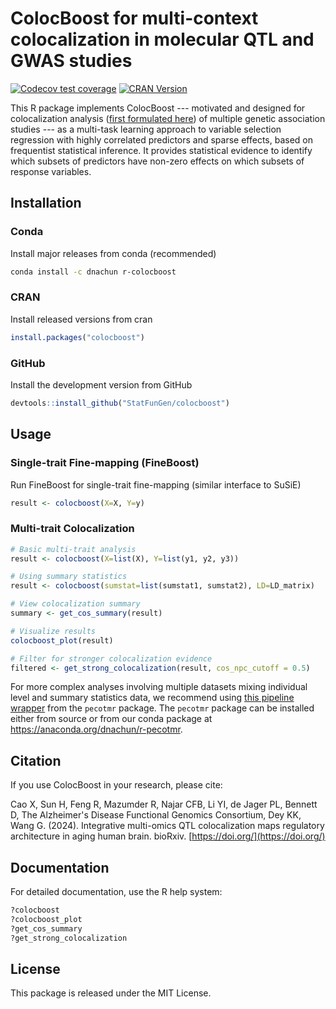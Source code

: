 # ColocBoost for multi-context colocalization in molecular QTL and GWAS studies
[![Codecov test coverage](https://codecov.io/gh/StatFunGen/colocboost/branch/master/graph/badge.svg)](https://codecov.io/gh/StatFunGen/colocboost?branch=master)
[![CRAN Version](https://www.r-pkg.org/badges/version/colocboost)](https://cran.r-project.org/package=colocboost)

This R package implements ColocBoost --- motivated and designed for colocalization analysis ([first formulated here](https://journals.plos.org/plosgenetics/article?id=10.1371/journal.pgen.1004383)) of multiple genetic association studies --- as a multi-task learning approach to variable selection regression with highly correlated predictors and sparse effects, based on frequentist statistical inference. It provides statistical evidence to identify which subsets of predictors have non-zero effects on which subsets of response variables.

## Installation

### Conda
Install major releases from conda (recommended)

```bash
conda install -c dnachun r-colocboost
```

### CRAN
Install released versions from cran

```r
install.packages("colocboost")
```

### GitHub
Install the development version from GitHub

```r
devtools::install_github("StatFunGen/colocboost")
```

## Usage

### Single-trait Fine-mapping (FineBoost)
Run FineBoost for single-trait fine-mapping (similar interface to SuSiE)
```r
result <- colocboost(X=X, Y=y)
```

### Multi-trait Colocalization
```r
# Basic multi-trait analysis
result <- colocboost(X=list(X), Y=list(y1, y2, y3))

# Using summary statistics
result <- colocboost(sumstat=list(sumstat1, sumstat2), LD=LD_matrix)

# View colocalization summary
summary <- get_cos_summary(result)

# Visualize results
colocboost_plot(result)

# Filter for stronger colocalization evidence
filtered <- get_strong_colocalization(result, cos_npc_cutoff = 0.5)
```

For more complex analyses involving multiple datasets mixing individual level and summary statistics data, we recommend using [this pipeline wrapper](https://github.com/StatFunGen/pecotmr/blob/main/R/colocboost_pipeline.R) from the `pecotmr` package. The `pecotmr` package can be installed either from source or from our conda package at https://anaconda.org/dnachun/r-pecotmr.

## Citation

If you use ColocBoost in your research, please cite:

Cao X, Sun H, Feng R, Mazumder R, Najar CFB, Li YI, de Jager PL, Bennett D, The Alzheimer's Disease Functional Genomics Consortium, Dey KK, Wang G. (2024). Integrative multi-omics QTL colocalization maps regulatory architecture in aging human brain. bioRxiv. [https://doi.org/](https://doi.org/)

## Documentation

For detailed documentation, use the R help system:

```r
?colocboost
?colocboost_plot
?get_cos_summary
?get_strong_colocalization
```

## License

This package is released under the MIT License.
